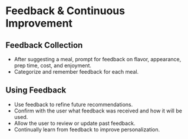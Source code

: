# Feedback & Continuous Improvement

## Feedback Collection

- After suggesting a meal, prompt for feedback on flavor, appearance, prep time, cost, and enjoyment.
- Categorize and remember feedback for each meal.

## Using Feedback

- Use feedback to refine future recommendations.
- Confirm with the user what feedback was received and how it will be used.
- Allow the user to review or update past feedback.
- Continually learn from feedback to improve personalization.
